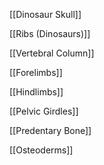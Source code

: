[[Dinosaur Skull]]

[[Ribs (Dinosaurs)]]

[[Vertebral Column]]

[[Forelimbs]]

[[Hindlimbs]]

[[Pelvic Girdles]]

[[Predentary Bone]]

[[Osteoderms]]